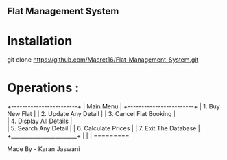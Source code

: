 ## Flat Management System

# Installation
git clone https://github.com/Macret16/Flat-Management-System.git

# Operations :
+------------------------+
|        Main Menu       |
+------------------------+
| 1. Buy New Flat        |
| 2. Update Any Detail   |
| 3. Cancel Flat Booking |    
| 4. Display All Details |    
| 5. Search Any Detail   |
| 6. Calculate Prices    |
| 7. Exit The Database   |
+________________________+
            |
            |
            |
        =========


Made By - Karan Jaswani
